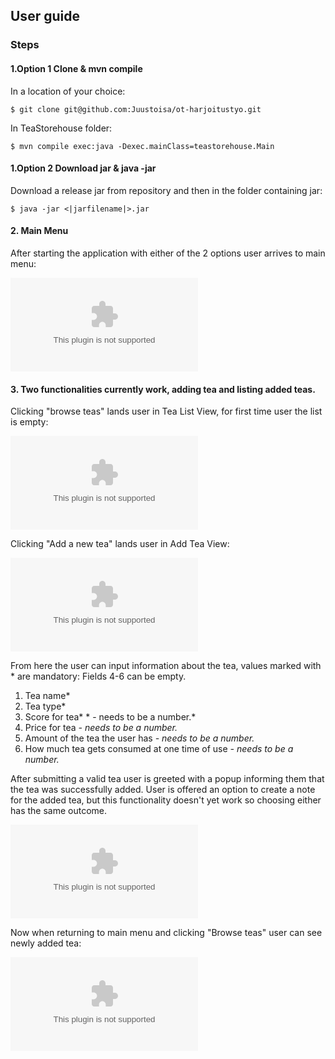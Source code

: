 ## User guide

### Steps

#### 1.Option 1 Clone & mvn compile
In a location of your choice:
```console
$ git clone git@github.com:Juustoisa/ot-harjoitustyo.git
```
In TeaStorehouse folder:
```
$ mvn compile exec:java -Dexec.mainClass=teastorehouse.Main
```

#### 1.Option 2 Download jar & java -jar


Download a release jar from repository and then in the folder containing jar:

```console
$ java -jar <|jarfilename|>.jar
```

#### 2. Main Menu
After starting the application with either of the 2 options user arrives to main menu:

![Main menu](www.placeholderstringforurl.com)


#### 3. Two functionalities currently work, adding tea and listing added teas.
Clicking "browse teas" lands user in Tea List View, for first time user the list is empty:

![Empty tea list](www.placeholderstringforurl.com)


Clicking "Add a new tea" lands user in Add Tea View:

![Add a new tea](www.placeholderstringforurl.com)

From here the user can input information about the tea, values marked with * are mandatory:
Fields 4-6 can be empty.

 1. Tea name*
 2. Tea type*
 3. Score for tea*    * - needs to be a number.*
 4. Price for tea 	*- needs to be a number.*
 5. Amount of the tea the user has *- needs to be a number.*
 6. How much tea gets consumed at one time of use *- needs to be a number.*
 
 After submitting a valid tea user is greeted with a popup informing them that the tea was successfully added.
 User is offered an option to create a note for the added tea, but this functionality doesn't yet work so choosing either has the same outcome.

![New tea added](www.placeholderstringforurl.com)

Now when returning to main menu and clicking "Browse teas" user can see newly added tea:

![New tea in list](www.placeholderstringforurl.com)
